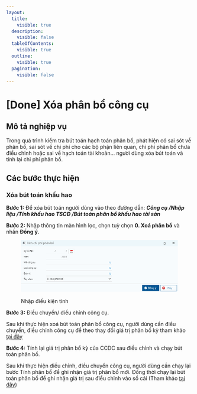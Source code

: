 ```yaml
---
layout:
  title:
    visible: true
  description:
    visible: false
  tableOfContents:
    visible: true
  outline:
    visible: true
  pagination:
    visible: false
---
```


# \[Done] Xóa phân bổ công cụ

## Mô tả nghiệp vụ

Trong quá trình kiểm tra bút toán hạch toán phân bổ, phát hiện có sai sót về phân bổ, sai sót về chi phí cho các bộ phận liên quan, chi phí phân bổ chưa điều chỉnh hoặc sai về hạch toán tài khoản... người dùng xóa bút toán và tính lại chi phí phân bổ.

## Các bước thực hiện

### Xóa bút toán khấu hao

**Bước 1:** Để xóa bút toán người dùng vào theo đường dẫn: _**Công cụ /Nhập liệu /Tính khấu hao TSCĐ /Bút toán phân bổ khấu hao tài sản**_

**Bước 2:** Nhập thông tin màn hình lọc, chọn tuỳ chọn **0. Xoá phân bổ** và nhấn **Đồng ý.**

<figure><img src="../../.gitbook/assets/image (186).png" alt=""><figcaption><p>Nhập điều kiện tính</p></figcaption></figure>

**Bước 3:** Điều chuyển/ điều chỉnh công cụ.

Sau khi thực hiện xoá bút toán phân bổ công cụ, người dùng cần điều chuyển, điều chỉnh công cụ để theo thay đổi giá trị phân bổ kỳ tham khảo [tại đây](../dieu-chinh-dieu-chuyen-ccdc/)

**Bước 4:** Tính lại giá trị phân bổ kỳ của CCDC sau điều chỉnh và chạy bút toán phân bổ.

Sau khi thực hiện điều chỉnh, điều chuyển công cụ, người dùng cần chạy lại bước Tính phân bổ để ghi nhận giá trị phân bổ mới. Đồng thời chạy lại bút toán phân bổ để ghi nhận giá trị sau điều chỉnh vào sổ cái (Tham khảo [tại đây](cac-buoc-tinh-khau-hao-va-phan-bo-hang-ky.md))
